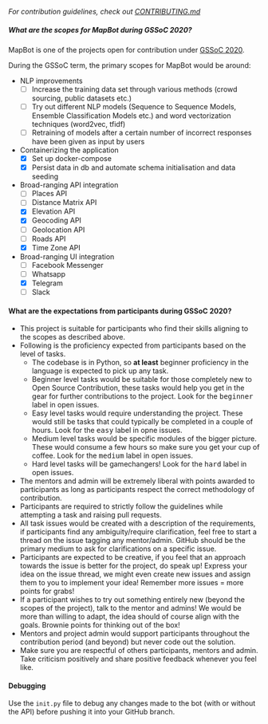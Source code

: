*For contribution guidelines, check out [CONTRIBUTING.md](CONTRIBUTING.md)*

##### What are the scopes for MapBot during GSSoC 2020?

MapBot is one of the projects open for contribution under [GSSoC 2020](https://www.gssoc.tech/projects.html).

During the GSSoC term, the primary scopes for MapBot would be around:

- NLP improvements
    - [ ] Increase the training data set through various methods (crowd sourcing, public datasets etc.)
    - [ ] Try out different NLP models (Sequence to Sequence Models, Ensemble Classification Models etc.) and word vectorization techniques (word2vec, tfidf)
    - [ ] Retraining of models after a certain number of incorrect responses have been given as input by users

- Containerizing the application
    - [x] Set up docker-compose
    - [x] Persist data in db and automate schema initialisation and data seeding

- Broad-ranging API integration
    - [ ] Places API
    - [ ] Distance Matrix API
    - [x] Elevation API
    - [x] Geocoding API
    - [ ] Geolocation API
    - [ ] Roads API
    - [x] Time Zone API

- Broad-ranging UI integration
    - [ ] Facebook Messenger
    - [ ] Whatsapp
    - [x] Telegram
    - [ ] Slack

#### What are the expectations from participants during GSSoC 2020?

- This project is suitable for participants who find their skills aligning to the scopes as described above.
- Following is the proficiency expected from participants based on the level of tasks.
  - The codebase is in Python, so **at least** beginner proficiency in the language is expected to pick up any task.
  - Beginner level tasks would be suitable for those completely new to Open Source Contribution, these tasks would help you get in the gear for further contributions to the project. Look for the <kbd>beginner</kbd> label in open issues.
  - Easy level tasks would require understanding the project. These would still be tasks that could typically be completed in a couple of hours. Look for the <kbd>easy</kbd> label in opne issues.
  - Medium level tasks would be specific modules of the bigger picture. These would consume a few hours so make sure you get your cup of coffee. Look for the <kbd>medium</kbd> label in open issues.
  - Hard level tasks will be gamechangers! Look for the <kbd>hard</kbd> label in open issues.
- The mentors and admin will be extremely liberal with points awarded to participants as long as participants respect the correct methodology of contribution.
- Participants are required to strictly follow the guidelines while attempting a task and raising pull requests.
- All task issues would be created with a description of the requirements, if participants find any ambiguity/require clarification, feel free to start a thread on the issue tagging any mentor/admin. GitHub should be the primary medium to ask for clarifications on a specific issue.
- Participants are expected to be creative, if you feel that an approach towards the issue is better for the project, do speak up! Express your idea on the issue thread, we might even create new issues and assign them to you to implement your idea! Remember more issues = more points for grabs!
- If a participant wishes to try out something entirely new (beyond the scopes of the project), talk to the mentor and admins! We would be more than willing to adapt, the idea should of course align with the goals. Brownie points for thinking out of the box!
- Mentors and project admin would support participants throughout the contribution period (and beyond) but never code out the solution.
- Make sure you are respectful of others participants, mentors and admin. Take criticism positively and share positive feedback whenever you feel like.

#### Debugging
Use the `init.py` file to debug any changes made to the bot (with or without the API) before pushing it into your GitHub branch.
